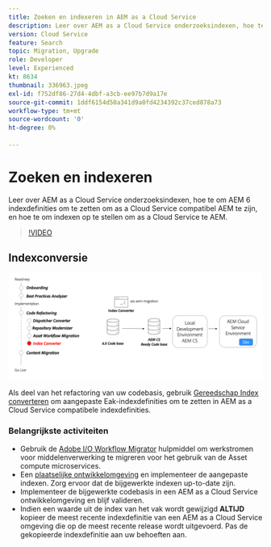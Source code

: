 ```yaml
---
title: Zoeken en indexeren in AEM as a Cloud Service
description: Leer over AEM as a Cloud Service onderzoeksindexen, hoe te om AEM 6 indexdefinities om te zetten, en hoe te om indexen op te stellen.
version: Cloud Service
feature: Search
topic: Migration, Upgrade
role: Developer
level: Experienced
kt: 8634
thumbnail: 336963.jpeg
exl-id: f752df86-27d4-4dbf-a3cb-ee97b7d9a17e
source-git-commit: 1ddf6154d50a341d9a0fd4234392c37ced878a73
workflow-type: tm+mt
source-wordcount: '0'
ht-degree: 0%

---
```


# Zoeken en indexeren

Leer over AEM as a Cloud Service onderzoeksindexen, hoe te om AEM 6 indexdefinities om te zetten om as a Cloud Service compatibel AEM te zijn, en hoe te om indexen op te stellen om as a Cloud Service te AEM.

>[!VIDEO](https://video.tv.adobe.com/v/336963/?quality=12&learn=on)

## Indexconversie

![Indexconversie](./assets/index-converter.png)

Als deel van het refactoring van uw codebasis, gebruik [Gereedschap Index converteren](https://github.com/adobe/aio-cli-plugin-aem-cloud-service-migration#command-aio-aem-migrationindex-converter) om aangepaste Eak-indexdefinities om te zetten in AEM as a Cloud Service compatibele indexdefinities.

### Belangrijkste activiteiten

* Gebruik de [Adobe I/O Workflow Migrator](https://github.com/adobe/aio-cli-plugin-aem-cloud-service-migration#command-aio-aem-migrationindex-converter) hulpmiddel om werkstromen voor middelenverwerking te migreren voor het gebruik van de Asset compute microservices.
* Een [plaatselijke ontwikkelomgeving](https://experienceleague.adobe.com/docs/experience-manager-learn/cloud-service/local-development-environment-set-up/overview.html) en implementeer de aangepaste indexen. Zorg ervoor dat de bijgewerkte indexen up-to-date zijn.
* Implementeer de bijgewerkte codebasis in een AEM as a Cloud Service ontwikkelomgeving en blijf valideren.
* Indien een waarde uit de index van het vak wordt gewijzigd **ALTIJD** kopieer de meest recente indexdefinitie van een AEM as a Cloud Service omgeving die op de meest recente release wordt uitgevoerd. Pas de gekopieerde indexdefinitie aan uw behoeften aan.